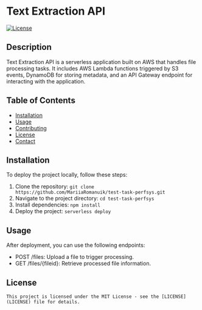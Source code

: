 # Text Extraction API

[![License](https://img.shields.io/badge/license-MIT-blue.svg)](LICENSE)

## Description

Text Extraction API is a serverless application built on AWS that handles file processing tasks. It includes AWS Lambda functions triggered by S3 events, DynamoDB for storing metadata, and an API Gateway endpoint for interacting with the application.

## Table of Contents

- [Installation](#installation)
- [Usage](#usage)
- [Contributing](#contributing)
- [License](#license)
- [Contact](#contact)

## Installation

To deploy the project locally, follow these steps:

1. Clone the repository: `git clone https://github.com/MariiaRomanuik/test-task-perfsys.git`
2. Navigate to the project directory: `cd test-task-perfsys`
3. Install dependencies: `npm install`
4. Deploy the project: `serverless deploy`

## Usage

After deployment, you can use the following endpoints:

- POST /files: Upload a file to trigger processing.
- GET /files/{fileid}: Retrieve processed file information.


## License

    This project is licensed under the MIT License - see the [LICENSE](LICENSE) file for details.

